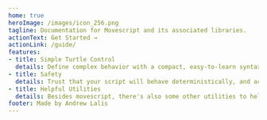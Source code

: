 ```yaml
---
home: true
heroImage: /images/icon_256.png
tagline: Documentation for Movescript and its associated libraries.
actionText: Get Started →
actionLink: /guide/
features:
- title: Simple Turtle Control
  details: Define complex behavior with a compact, easy-to-learn syntax.
- title: Safety
  details: Trust that your script will behave deterministically, and account for possible compromising situations.
- title: Helpful Utilities
  details: Besides movescript, there's also some other utilities to help with item management and structure design.
footer: Made by Andrew Lalis
---
```

